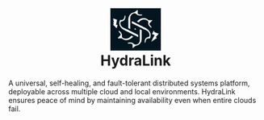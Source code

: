 
<div align="center">
  <img src="readme/logo-4.png" alt="HydraLink Logo" style="width:100px; height:auto;">
  <h1 style = "margin-top:0;">HydraLink</h1>
</div>


A universal, self-healing, and fault-tolerant distributed systems platform, deployable across multiple cloud and local environments. HydraLink ensures peace of mind by maintaining availability even when entire clouds fail.